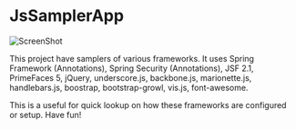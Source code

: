 JsSamplerApp
======================

![ScreenShot](http://i.imgur.com/lygop9D.png)


This project have samplers of various frameworks. It uses Spring Framework (Annotations), 
Spring Security (Annotations), JSF 2.1, PrimeFaces 5, jQuery, underscore.js, backbone.js,
marionette.js, handlebars.js, boostrap, bootstrap-growl, vis.js, font-awesome.

This is a useful for quick lookup on how these frameworks are configured or setup.
Have fun!